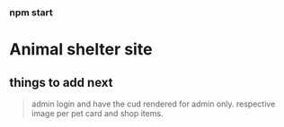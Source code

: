 <!-- @format -->

### npm start

# Animal shelter site

## things to add next

> admin login and have the cud rendered for admin only.
> respective image per pet card and shop items.

